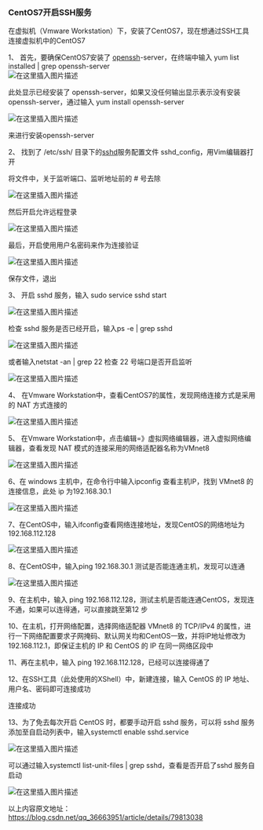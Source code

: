 ### CentOS7开启SSH服务

  
在虚拟机（Vmware Workstation）下，安装了CentOS7，现在想通过SSH工具连接虚拟机中的CentOS7

1、 首先，要确保CentOS7安装了 [openssh](https://so.csdn.net/so/search?q=openssh&spm=1001.2101.3001.7020)-server，在终端中输入 yum list installed | grep openssh-server  
![在这里插入图片描述](https://img-blog.csdnimg.cn/e9e81565036849428211fc7fd2e1d611.png)

此处显示已经安装了 openssh-server，如果又没任何输出显示表示没有安装 openssh-server，通过输入 yum install openssh-server

![在这里插入图片描述](https://img-blog.csdnimg.cn/ce913a94d5d44cff967cc435d3178b7b.png)

来进行安装openssh-server

2、 找到了 /etc/ssh/ 目录下的[sshd](https://so.csdn.net/so/search?q=sshd&spm=1001.2101.3001.7020)服务配置文件 sshd_config，用Vim编辑器打开

将文件中，关于监听端口、监听地址前的 # 号去除

![在这里插入图片描述](https://img-blog.csdnimg.cn/14141a4d60e643a4ae90f9011c0ee99a.png)

然后开启允许远程登录

![在这里插入图片描述](https://img-blog.csdnimg.cn/f1fd8ae67eaa492ab8046271771116ad.png)

最后，开启使用用户名密码来作为连接验证

![在这里插入图片描述](https://img-blog.csdnimg.cn/2ac783c060584677bfd1086672cc1c3d.png)

保存文件，退出

3、 开启 sshd 服务，输入 sudo service sshd start

![在这里插入图片描述](https://img-blog.csdnimg.cn/8bce994b56b842b2935c9c35fb97ae39.png)

检查 sshd 服务是否已经开启，输入ps -e | grep sshd

![在这里插入图片描述](https://img-blog.csdnimg.cn/3a6c30a935274990bef08199a55c6659.png)

或者输入netstat -an | grep 22 检查 22 号端口是否开启监听

![在这里插入图片描述](https://img-blog.csdnimg.cn/d3bc344916624de4ba1d66e60245ee8f.png)

4、 在Vmware Workstation中，查看CentOS7的属性，发现网络连接方式是采用的 NAT 方式连接的

![在这里插入图片描述](https://img-blog.csdnimg.cn/0c771318f86e48369ef5eb1c0ec7829c.png)

5、 在Vmware Workstation中，点击编辑=》虚拟网络编辑器，进入虚拟网络编辑器，查看发现 NAT 模式的连接采用的网络适配器名称为VMnet8

![在这里插入图片描述](https://img-blog.csdnimg.cn/d386463614f645578c697ca3580fafc7.png)

6、在 windows 主机中，在命令行中输入ipconfig 查看主机IP，找到 VMnet8 的连接信息，此处 ip 为192.168.30.1

![在这里插入图片描述](https://img-blog.csdnimg.cn/f09e02eb2c4c49439ff38e17e33d6620.png)

7、在CentOS中，输入ifconfig查看网络连接地址，发现CentOS的网络地址为192.168.112.128

![在这里插入图片描述](https://img-blog.csdnimg.cn/c6420698eacb4f948c7a632d1d57e348.png)

8、在CentOS中，输入ping 192.168.30.1 测试是否能连通主机，发现可以连通

![在这里插入图片描述](https://img-blog.csdnimg.cn/04bf6789103442288d9ee239cb23be4b.png)

9、在主机中，输入 ping 192.168.112.128，测试主机是否能连通CentOS，发现连不通，如果可以连得通，可以直接跳至第12 步

10、在主机，打开网络配置，选择网络适配器 VMnet8 的 TCP/IPv4 的属性，进行一下网络配置要求子网掩码、默认网关均和CentOS一致，并将IP地址修改为 192.168.112.1，即保证主机的 IP 和 CentOS 的 IP 在同一网络区段中

11、再在主机中，输入 ping 192.168.112.128，已经可以连接得通了

12、在SSH工具（此处使用的XShell）中，新建连接，输入 CentOS 的 IP 地址、用户名、密码即可连接成功

连接成功

13、为了免去每次开启 CentOS 时，都要手动开启 sshd 服务，可以将 sshd 服务添加至自启动列表中，输入systemctl enable sshd.service

![在这里插入图片描述](https://img-blog.csdnimg.cn/7a3182dfa51f44c0a66620b9f4b0a93c.png)

可以通过输入systemctl list-unit-files | grep sshd，查看是否开启了sshd 服务自启动

![在这里插入图片描述](https://img-blog.csdnimg.cn/0412a9873076415e93455e724517581c.png)

以上内容原文地址：https://blog.csdn.net/qq_36663951/article/details/79813038